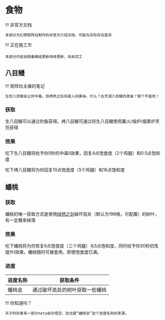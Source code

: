 # 食物

!!! 非官方文档

    本部分为幻想矩阵社制作的非官方介绍文档，可能与实际存在差异

!!! 正在施工🏗︎

    本部分内容会随着模组更新持续更新，尚未完工

## 八目鳗

!!! 矩阵社主催的笔记

    生吃八目鳗会让你中毒，但烤熟之后将是人间美味。什么？在烹调八目鳗的夜雀？那个不能吃！

### 获取

生八目鳗可以通过钓鱼获得。烤八目鳗可通过将生八目鳗使用篝火/熔炉/烟熏炉烹饪获得

### 效果

吃下生八目鳗将给予你5秒的中毒II效果，回复4点饱食度（2个鸡腿）和0.5点饱和度

吃下烤八目鳗将为你回复10点饱食度（5个鸡腿）和16点饱和度

## 蟠桃

### 获取

蟠桃的唯一获取方式是使用[绯想之剑](./绯想剑.md)破坏高处（默认为196格，可配置）的树叶，有一定概率掉落

### 效果

吃下蟠桃将为你恢复6点饱食度（三个鸡腿）与5点饱和度，同时给予你30秒抗性提升I效果。蟠桃随时可被食用，即使饱食度已满。

### 进度

进度名称|获取条件
-----|--------
蟠桃会|通过破坏高处的树叶获取一些蟠桃

!!! 你知道吗？

    天子的形象有一部分neta自孙悟空，这也是“蟠桃会”这个进度名称的来源。